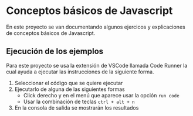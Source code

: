 # Conceptos básicos de Javascript

En este proyecto se van documentando algunos ejercicos y explicaciones de conceptos básicos de Javascript.

## Ejecución de los ejemplos

Para este proyecto se usa la extensión de VSCode llamada Code Runner la cual ayuda a ejecutar las instrucciones de la siguiente forma.

1. Seleccionar el código que se quiere ejecutar
2. Ejecutarlo de alguna de las siguientes formas
    - Click derecho y en el menú que aparece usar la opción `run code`
    - Usar la combinación de teclas `ctrl + alt + n`
3. En la consola de salida se mostrarán los resultados